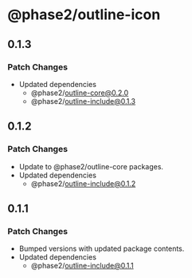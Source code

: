 # @phase2/outline-icon

## 0.1.3

### Patch Changes

- Updated dependencies
  - @phase2/outline-core@0.2.0
  - @phase2/outline-include@0.1.3

## 0.1.2

### Patch Changes

- Update to @phase2/outline-core packages.
- Updated dependencies
  - @phase2/outline-include@0.1.2

## 0.1.1

### Patch Changes

- Bumped versions with updated package contents.
- Updated dependencies
  - @phase2/outline-include@0.1.1
